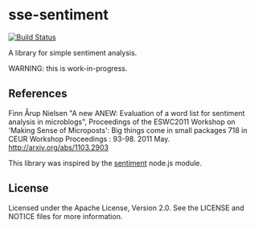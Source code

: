# sse-sentiment

[![Build Status](https://secure.travis-ci.org/sptz45/sse-sentiment.png)](http://travis-ci.org/sptz45/sse-sentiment)

A library for simple sentiment analysis.

WARNING: this is work-in-progress.

## References

Finn Årup Nielsen
"A new ANEW: Evaluation of a word list for sentiment analysis in microblogs",
Proceedings of the ESWC2011 Workshop on 'Making Sense of Microposts':
Big things come in small packages 718 in CEUR Workshop Proceedings : 93-98. 2011 May.
http://arxiv.org/abs/1103.2903

This library was inspired by the [sentiment](https://github.com/thisandagain/sentiment)
node.js module.

## License

Licensed under the Apache License, Version 2.0. See the LICENSE and NOTICE
files for more information.
